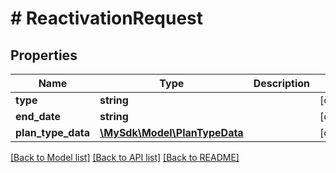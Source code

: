 # # ReactivationRequest

## Properties

Name | Type | Description | Notes
------------ | ------------- | ------------- | -------------
**type** | **string** |  | [optional]
**end_date** | **string** |  | [optional]
**plan_type_data** | [**\MySdk\Model\PlanTypeData**](PlanTypeData.md) |  | [optional]

[[Back to Model list]](../../README.md#models) [[Back to API list]](../../README.md#endpoints) [[Back to README]](../../README.md)
